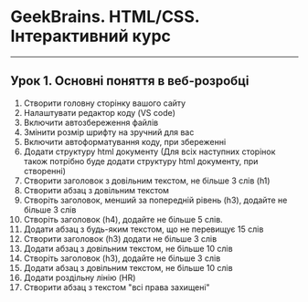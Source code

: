 # GeekBrains. HTML/CSS. Інтерактивний курс
***
## Урок 1. Основні поняття в веб-розробці
  1.  Створити головну сторінку вашого сайту
  2.  Налаштувати редактор коду (VS code)
  3.  Включити автозбереження файлів
  4.  Змінити розмір шрифту на зручний для вас
  5.  Включити автоформатування коду, при збереженні
  6.  Додати структуру html документу (Для всіх наступних сторінок також потрібно буде
      додати структуру html документу, при створенні)
  7. Створити заголовок з довільним текстом, не більше 3 слів (h1)
  8. Створити абзац з довільним текстом
  9. Створіть заголовок, менший за попередній рівень (h3), додайте не більше 3 слів
  10. Створіть заголовок (h4), додайте не більше 5 слів.
  11. Додати абзац з будь-яким текстом, що не перевищує 15 слів
  12. Створити заголовок (h3) додати не більше 3 слів
  13. Додати абзац з довільним текстом, не більше 10 слів
  14. Створіть заголовок (h3), додайте не більше 3 слів
  15. Додати абзац з довільним текстом, не більше 10 слів
  16. Додати роздільну лінію (HR)
  17. Створити абзац з текстом "всі права захищені"
